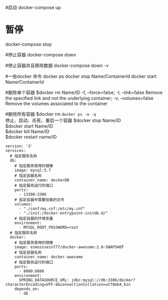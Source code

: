 #启动
docker-compose up

# 暂停

docker-compose stop

#停止容器
docker-compose down

#停止容器并且移除数据
docker-compose down -v

#一些docker 命令
docker ps
docker stop Name/ContainerId
docker start Name/ContainerId

#删除单个容器
$docker rm Name/ID
-f, –force=false; -l, –link=false Remove the specified link and not the underlying container; -v, –volumes=false Remove the volumes associated to the container

#删除所有容器
$docker rm `docker ps -a -q`  
停止、启动、杀死、重启一个容器
$docker stop Name/ID  
$docker start Name/ID  
$docker kill Name/ID  
$docker restart name/ID



```
version: '3'
services:
  # 指定服务名称
  db:
    # 指定服务使用的镜像
    image: mysql:5.7
    # 指定容器名称
    container_name: dockerDB
    # 指定服务运行的端口
    ports:
      - 13306:3306
    # 指定容器中需要挂载的文件
    volumes:
      - "./conf/my.cnf:/etc/my.cnf"
      - "./init:/docker-entrypoint-initdb.d/"
    # 指定容器的环境变量
    environment:
      - MYSQL_ROOT_PASSWORD=root
  # 指定服务名称
  docker:
    # 指定服务使用的镜像
    image: esmusssein777/docker-awesome:2.0-SNAPSHOT
    # 指定容器名称
    container_name: docker-awesome
    # 指定服务运行的端口
    ports:
      - 8080:8080
    environment:
      SPRING_DATASOURCE_URL: jdbc:mysql://db:3306/docker?characterEncoding=UTF-8&connectionCollation=utf8mb4_bin
    depends_on:
      - db
```

